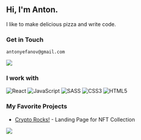 ## Hi, I'm Anton.
I like to make delicious pizza and write code.

### Get in Touch
```
antonyefanov@gmail.com
```
<a target="_blank" href="https://www.linkedin.com/in/antonefanov/"><img src="https://img.shields.io/badge/LinkedIn-0077B5?style=for-the-badge&logo=linkedin&logoColor=white"></a>

### I work with
![React](https://img.shields.io/badge/react-%2320232a.svg?style=for-the-badge&logo=react&logoColor=%2361DAFB) ![JavaScript](https://img.shields.io/badge/javascript-%23323330.svg?style=for-the-badge&logo=javascript&logoColor=%23F7DF1E) ![SASS](https://img.shields.io/badge/SASS-hotpink.svg?style=for-the-badge&logo=SASS&logoColor=white) ![CSS3](https://img.shields.io/badge/css3-%231572B6.svg?style=for-the-badge&logo=css3&logoColor=white) ![HTML5](https://img.shields.io/badge/html5-%23E34F26.svg?style=for-the-badge&logo=html5&logoColor=white)

### My Favorite Projects

* <a href="https://github.com/antony-efanov/Crypto-Rocks">Crypto Rocks!</a> - Landing Page for NFT Collection

![](https://github-readme-streak-stats.herokuapp.com/?user=antony-efanov&theme=dark&hide_border=false)<br/>
